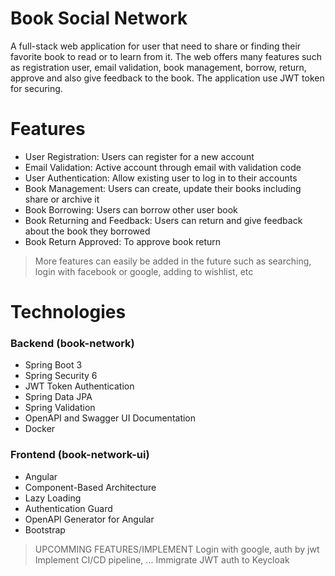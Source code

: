 # Book Social Network

A full-stack web application for user that need to share or finding their favorite book to read or to learn from it. The web offers many features such as registration user, email validation, book management, borrow, return, approve and also give feedback to the book. The application use JWT token for securing.

# Features
 - User Registration: Users can register for a new account
 - Email Validation: Active account through email with validation code
 - User Authentication: Allow existing user to log in to their accounts
 - Book Management: Users can create, update their books including share or archive it
 - Book Borrowing: Users can borrow other user book
 - Book Returning and Feedback: Users can return and give feedback about the book they borrowed
 - Book Return Approved: To approve book return

> More features can easily be added in the future such as searching, login with facebook or google, adding to wishlist, etc

# Technologies
### Backend (book-network)
-   Spring Boot 3
-   Spring Security 6
-   JWT Token Authentication
-   Spring Data JPA
-   Spring Validation
-   OpenAPI and Swagger UI Documentation
-   Docker
### Frontend (book-network-ui)
-   Angular
-   Component-Based Architecture
-   Lazy Loading
-   Authentication Guard
-   OpenAPI Generator for Angular
-   Bootstrap

> UPCOMMING FEATURES/IMPLEMENT
> Login with google, auth by jwt
> Implement CI/CD pipeline, ...
> Immigrate JWT auth to Keycloak

